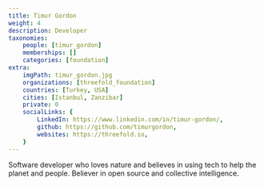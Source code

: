 ```yaml
---
title: Timur Gordon
weight: 4
description: Developer
taxonomies:
    people: [timur_gordon]
    memberships: []
    categories: [foundation]
extra:
    imgPath: timur_gordon.jpg
    organizations: [threefold_foundation]
    countries: [Turkey, USA]
    cities: [Istanbul, Zanzibar]
    private: 0
    socialLinks: {
        LinkedIn: https://www.linkedin.com/in/timur-gordon/,
        github: https://github.com/timurgordon,
        websites: https://threefold.io,
    }
---
```


Software developer who loves nature and believes in using tech to help the planet and people. Believer in open source and collective intelligence.